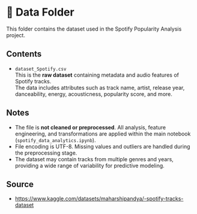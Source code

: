 # 📁 Data Folder

This folder contains the dataset used in the Spotify Popularity Analysis project.

## Contents

- `dataset_Spotify.csv`  
  This is the **raw dataset** containing metadata and audio features of Spotify tracks.  
  The data includes attributes such as track name, artist, release year, danceability, energy, acousticness, popularity score, and more.

## Notes
- The file is **not cleaned or preprocessed**. All analysis, feature engineering, and transformations are applied within the main notebook (`spotify_data_analytics.ipynb`).
- File encoding is UTF-8. Missing values and outliers are handled during the preprocessing stage.
- The dataset may contain tracks from multiple genres and years, providing a wide range of variability for predictive modeling.

## Source
- https://www.kaggle.com/datasets/maharshipandya/-spotify-tracks-dataset
